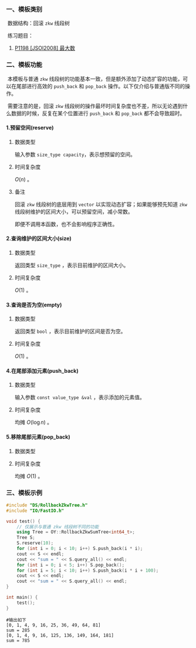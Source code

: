 ### 一、模板类别

​	数据结构：回滚 `zkw` 线段树

​	练习题目：

1. [P1198 [JSOI2008] 最大数](https://www.luogu.com.cn/problem/P1198)

### 二、模板功能

​		本模板与普通 `zkw` 线段树的功能基本一致，但是额外添加了动态扩容的功能，可以在尾部进行高效的 `push_back` 和 `pop_back` 操作。以下仅介绍与普通版不同的操作。

​		需要注意的是，回滚 `zkw` 线段树的操作最坏时间复杂度也不差，所以无论遇到什么数据的时候，反复在某个位置进行 `push_back` 和 `pop_back` 都不会导致超时。

#### 1.预留空间(reserve)

1. 数据类型

   输入参数 `size_type capacity`​ ，表示想预留的空间。

2. 时间复杂度

   $O(n)$ 。

3. 备注

   回滚 `zkw` 线段树的底层用到 `vector` 以实现动态扩容；如果能够预先知道 `zkw` 线段树维护的区间大小，可以预留空间，减小常数。
   
   即便不调用本函数，也不会影响程序正确性。


#### 2.查询维护的区间大小(size)

1. 数据类型

   返回类型 `size_type` ，表示目前维护的区间大小。

2. 时间复杂度

   $O(1)$ 。
   

#### 3.查询是否为空(empty)

1. 数据类型

   返回类型 `bool` ，表示目前维护的区间是否为空。

2. 时间复杂度

    $O(1)$  。

#### 4.在尾部添加元素(push_back)

1. 数据类型

   输入参数 `const value_type &val` ，表示添加的元素值。

2. 时间复杂度

   均摊 $O(\log n)$  。


#### 5.移除尾部元素(pop_back)

1. 数据类型

2. 时间复杂度

   均摊 $O(1)$ 。


### 三、模板示例

```c++
#include "DS/RollbackZkwTree.h"
#include "IO/FastIO.h"

void test() {
    // 仅展示与普通 zkw 线段树不同的功能
    using Tree = OY::RollbackZkwSumTree<int64_t>;
    Tree S;
    S.reserve(10);
    for (int i = 0; i < 10; i++) S.push_back(i * i);
    cout << S << endl;
    cout << "sum = " << S.query_all() << endl;
    for (int i = 0; i < 5; i++) S.pop_back();
    for (int i = 5; i < 10; i++) S.push_back(i * i + 100);
    cout << S << endl;
    cout << "sum = " << S.query_all() << endl;
}

int main() {
    test();
}
```

```
#输出如下
[0, 1, 4, 9, 16, 25, 36, 49, 64, 81]
sum = 285
[0, 1, 4, 9, 16, 125, 136, 149, 164, 181]
sum = 785

```

